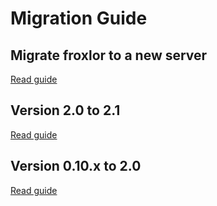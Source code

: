 # Migration Guide

## Migrate froxlor to a new server

[Read guide](new-server.html)

## Version 2.0 to 2.1

[Read guide](2.1.html)

## Version 0.10.x to 2.0

[Read guide](2.0.html)